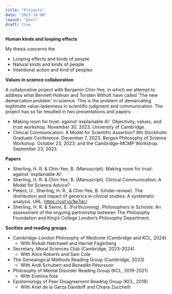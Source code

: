 ```yaml
---
title: "Projects"
date: "2023-10-08"
layout: "post"
draft: true
---
```


**Human kinds and looping effects**

My thesis concerns the 

- Looping effects and kinds of people
- Natural kinds and kinds of people
- Intentional action and kind of peoplex

<!-- **Self-understanding and ordinary language**

**Work in progress**

- A paper on the nature of placebo effects and conceptual engineering. 
- A paper on open texture and natural kinds. 
- A paper on the ethics and epistemology of formulating question in science. 
- A paper arguing against value-alignment ideals in the values in science literature. 

**Planned work**

- A paper on reactivity and natural kinds. 
- A paper on Jessie Munton's concept of hermeneutic competition. 
- A paper on internalism about representation (arguing against Nguyen and Frigg's DEKI account)
- A paper arguing against the use of the concept of value in science -->

**Values in science collaboration**

A collaborative project with Benjamin Chin-Yee, in which we attempt to address what Bennett Holman and Torsten Wilholt have called 'The new demarcation problem' in science. This is the problem of demarcating legitimate value-ladenness in scientific judgment and communication. The project has so far resulted in two presentations and papers: 

- Making room for trust: against ‘explainable AI’. Objectivity, values, and trust workshop. November 30, 2023. University of Cambridge.
- Clinical Communication: A Model for Scientific Assertion? 8th Stockholm Graduate Conference. December 7, 2023; Bergen Philosophy of Science Workshop. October 23, 2023; and the Cambridge-MCMP Workshop. September 23, 2023.

**Papers**

- Sherling, H. R. & Chin-Yee, B. (Manuscript). Making room for trust: against 'explainable AI'. 
- Sherling, H. R. & Chin-Yee, B. (Manuscript). Clinical Communication: A Model for Science Advice? 
- Peters, U., Sherling, H. R., & Chin-Yee, B. (Under review). The distribution and impact of generics in clinical studies: A systematic analysis. URL: https://osf.io/9e7dc/.
- Sherling, H. R. & Swinn, E. (Forthcoming). Philosophers in Schools: An assessment of the ongoing partnership between The Philosophy Foundation and King’s College London’s Philosophy Department.

**Socities and reading groups**

- Cambridge-London Philosophy of Medicine (Cambridge and KCL, 2024)
    - With Rivkah Hatchwell and Harriet Fagerberg
- Secretary, Moral Sciences Club (Cambridge, 2023-2024)
    - With Alice Roberts and Sam Cole
- The Genealogical Methods Reading Group (Cambridge, 2023)
    - With Andi Schubert and Benedikt Pètursson
- Philosophy of Mental Disorder Reading Group (KCL, 2019-2021)
    - With Eveliina Ilola
- Epistemology of Peer Disagreement Reading Group (KCL, 2018)
    - With Ariel de la Garza Davidoff and Chiara Zucchelli